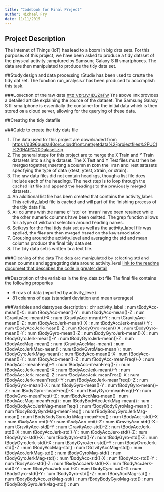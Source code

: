 ```yaml
---
title: "Codebook for Final Project"
author: Michael Fry
date: 11/11/2015
---
```


## Project Description
The Internet of Things (IoT) has lead to a boom in big data sets.  For this 
purposes of this project, we have been asked to produce a tidy dataset of
the physical activity camptured by Samsung Galaxy S III smartphones.  The
data are then manipulated to produce the tidy data set.

##Study design and data processing
rStudio has been used to create the tidy dat set.  The function run_analysis.r
has been produced to accomplish this task.  

###Collection of the raw data
http://bit.ly/1BQZaFw
The above link provides a detailed article explaining the source of the dataset.
The Samsung Galaxy S III smartphone is essentially the container for the initial
data whieh is then stored on a cloud server, allowing for the querying of these
data.

##Creating the tidy datafile

###Guide to create the tidy data file
1.  The data used for this project are downloaded from https://d396qusza40orc.cloudfront.net/getdata%2Fprojectfiles%2FUCI%20HAR%20Dataset.zip.
2.  The general steps for this project are to merge the X Train and Y Train datasets
into a single dataset. The X Test and Y Test files must then be merged together, 
inserting a column in both the Train and Test datasets specifying the type of
data (xtest, ytest, xtrain, or xtrain).    
3.  The raw data files did not contain headings, though a list file does include
each of the headings. The next step is to loop through the cached list file and
append the headings to the previously merged datasets.
4.  An additional list file has been created that contains the activity_label.
This activity_label file is cached and will part of the finishing process of the
tidy data file.
5.  All columns with the name of 'std' or 'mean' have been retained while the
other numeric columns have been omitted.  The grep function allows for a type of
wildcard selection around heading names.
6.  Setkeys for the final tidy data set as well as the activity_label file was
applied, the files are then merged based on the key association.
7.  Grouping around the activity_level and averaging the std and mean columns
produce the final tidy data set.
8.  The tidy data set is written to a text file.

###Cleaning of the data
The data are manipulated by selecting std and mean columns and aggregating data
around activity_level
[link to the readme document that describes the code in greater detail]()

##Description of the variables in the tiny_data.txt file
 The final file contains the following properties
 - 6 rows of data (reported by activity_level)
 - 81 columns of data (standard deviation and mean averages)


###Variables and datatypes
description	: chr
activity_label	: num
tBodyAcc-mean()-X	: num
tBodyAcc-mean()-Y	: num
tBodyAcc-mean()-Z	: num
tGravityAcc-mean()-X	: num
tGravityAcc-mean()-Y	: num
tGravityAcc-mean()-Z	: num
tBodyAccJerk-mean()-X	: num
tBodyAccJerk-mean()-Y	: num
tBodyAccJerk-mean()-Z	: num
tBodyGyro-mean()-X	: num
tBodyGyro-mean()-Y	: num
tBodyGyro-mean()-Z	: num
tBodyGyroJerk-mean()-X	: num
tBodyGyroJerk-mean()-Y	: num
tBodyGyroJerk-mean()-Z	: num
tBodyAccMag-mean()	: num
tGravityAccMag-mean()	: num
tBodyAccJerkMag-mean()	: num
tBodyGyroMag-mean()	: num
tBodyGyroJerkMag-mean()	: num
fBodyAcc-mean()-X	: num
fBodyAcc-mean()-Y	: num
fBodyAcc-mean()-Z	: num
fBodyAcc-meanFreq()-X	: num
fBodyAcc-meanFreq()-Y	: num
fBodyAcc-meanFreq()-Z	: num
fBodyAccJerk-mean()-X	: num
fBodyAccJerk-mean()-Y	: num
fBodyAccJerk-mean()-Z	: num
fBodyAccJerk-meanFreq()-X	: num
fBodyAccJerk-meanFreq()-Y	: num
fBodyAccJerk-meanFreq()-Z	: num
fBodyGyro-mean()-X	: num
fBodyGyro-mean()-Y	: num
fBodyGyro-mean()-Z	: num
fBodyGyro-meanFreq()-X	: num
fBodyGyro-meanFreq()-Y	: num
fBodyGyro-meanFreq()-Z	: num
fBodyAccMag-mean()	: num
fBodyAccMag-meanFreq()	: num
fBodyBodyAccJerkMag-mean()	: num
fBodyBodyAccJerkMag-meanFreq()	: num
fBodyBodyGyroMag-mean()	: num
fBodyBodyGyroMag-meanFreq()	: num
fBodyBodyGyroJerkMag-mean()	: num
fBodyBodyGyroJerkMag-meanFreq()	: num
tBodyAcc-std()-X	: num
tBodyAcc-std()-Y	: num
tBodyAcc-std()-Z	: num
tGravityAcc-std()-X	: num
tGravityAcc-std()-Y	: num
tGravityAcc-std()-Z	: num
tBodyAccJerk-std()-X	: num
tBodyAccJerk-std()-Y	: num
tBodyAccJerk-std()-Z	: num
tBodyGyro-std()-X	: num
tBodyGyro-std()-Y	: num
tBodyGyro-std()-Z	: num
tBodyGyroJerk-std()-X	: num
tBodyGyroJerk-std()-Y	: num
tBodyGyroJerk-std()-Z	: num
tBodyAccMag-std()	: num
tGravityAccMag-std()	: num
tBodyAccJerkMag-std()	: num
tBodyGyroMag-std()	: num
tBodyGyroJerkMag-std()	: num
fBodyAcc-std()-X	: num
fBodyAcc-std()-Y	: num
fBodyAcc-std()-Z	: num
fBodyAccJerk-std()-X	: num
fBodyAccJerk-std()-Y	: num
fBodyAccJerk-std()-Z	: num
fBodyGyro-std()-X	: num
fBodyGyro-std()-Y	: num
fBodyGyro-std()-Z	: num
fBodyAccMag-std()	: num
fBodyBodyAccJerkMag-std()	: num
fBodyBodyGyroMag-std()	: num
fBodyBodyGyroJerkMag-std()	: num
